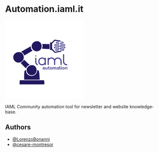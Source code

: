 # Automation.iaml.it

[//]: # (![Logo]&#40;./resources/iamlautomation.png&#41;)

<img src="./resources/iamlautomation.png" alt="logo" width="256"/>

IAML Community automation tool for newsletter and website knowledge-base.


## Authors

- [@LorenzoBonanni](https://www.github.com/LorenzoBonanni)
- [@cesare-montresor](https://www.github.com/cesare-montresor)
